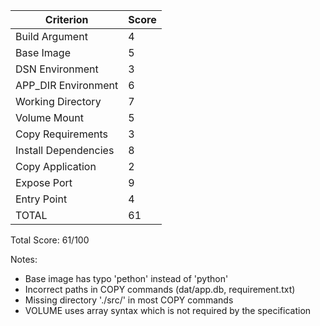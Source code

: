 | Criterion | Score |
|-----------|-------|
| Build Argument | 4 |
| Base Image | 5 |
| DSN Environment | 3 |
| APP_DIR Environment | 6 |
| Working Directory | 7 |
| Volume Mount | 5 |
| Copy Requirements | 3 |
| Install Dependencies | 8 |
| Copy Application | 2 |
| Expose Port | 9 |
| Entry Point | 4 |
| TOTAL | 61 |

Total Score: 61/100

Notes:
- Base image has typo 'pethon' instead of 'python'
- Incorrect paths in COPY commands (dat/app.db, requirement.txt)
- Missing directory './src/' in most COPY commands
- VOLUME uses array syntax which is not required by the specification